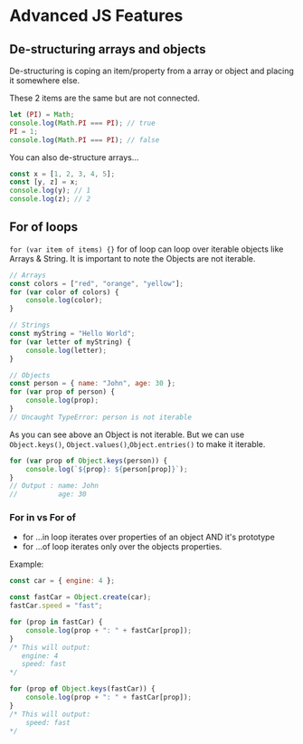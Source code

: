 # Advanced JS Features

## De-structuring arrays and objects

De-structuring is coping an item/property from a array or object and placing it somewhere else.

These 2 items are the same but are not connected.

```js
let (PI) = Math;
console.log(Math.PI === PI); // true
PI = 1;
console.log(Math.PI === PI); // false
```

You can also de-structure arrays...

```js
const x = [1, 2, 3, 4, 5];
const [y, z] = x;
console.log(y); // 1
console.log(z); // 2
```

## For of loops

`for (var item of items) {}` for of loop can loop over iterable objects like Arrays & String. It is important to note the Objects are not iterable.

```js
// Arrays
const colors = ["red", "orange", "yellow"];
for (var color of colors) {
	console.log(color);
}

// Strings
const myString = "Hello World";
for (var letter of myString) {
	console.log(letter);
}

// Objects
const person = { name: "John", age: 30 };
for (var prop of person) {
	console.log(prop);
}
// Uncaught TypeError: person is not iterable
```

As you can see above an Object is not iterable.
But we can use `Object.keys()`, `Object.values()`,`Object.entries()` to make it iterable.

```js
for (var prop of Object.keys(person)) {
	console.log(`${prop}: ${person[prop]}`);
}
// Output : name: John
//          age: 30
```

### For in vs For of

- for ...in loop iterates over properties of an object AND it's prototype
- for ...of loop iterates only over the objects properties.

Example:

```js
const car = { engine: 4 };

const fastCar = Object.create(car);
fastCar.speed = "fast";

for (prop in fastCar) {
	console.log(prop + ": " + fastCar[prop]);
}
/* This will output:
   engine: 4
   speed: fast
*/

for (prop of Object.keys(fastCar)) {
	console.log(prop + ": " + fastCar[prop]);
}
/* This will output:
    speed: fast
*/
```
